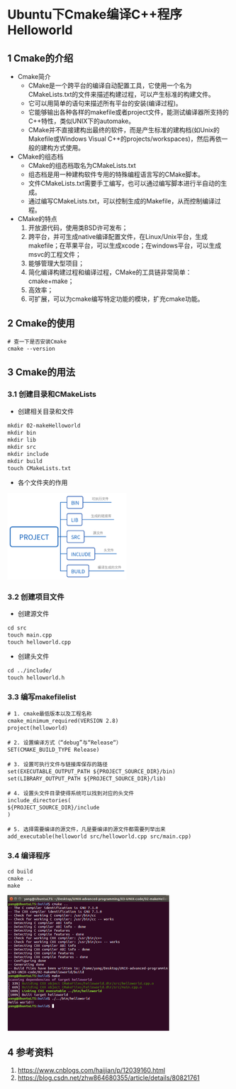 # Ubuntu下Cmake编译C++程序Helloworld   

## 1 Cmake的介绍    
- Cmake简介  
	- CMake是一个跨平台的编译自动配置工具，它使用一个名为CMakeLists.txt的文件来描述构建过程，可以产生标准的构建文件。   
	- 它可以用简单的语句来描述所有平台的安装(编译过程)。   
	- 它能够输出各种各样的makefile或者project文件，能测试编译器所支持的C++特性，类似UNIX下的automake。  
	- CMake并不直接建构出最终的软件，而是产生标准的建构档(如Unix的Makefile或Windows Visual C++的projects/workspaces)，然后再依一般的建构方式使用。    
- CMake的组态档   
	- CMake的组态档取名为CMakeLists.txt   
	- 组态档是用一种建构软件专用的特殊编程语言写的CMake脚本。  
	- 文件CMakeLists.txt需要手工编写，也可以通过编写脚本进行半自动的生成。   
	- 通过编写CMakeLists.txt，可以控制生成的Makefile，从而控制编译过程。   
- CMake的特点   
	1. 开放源代码，使用类BSD许可发布；   
	2. 跨平台，并可生成native编译配置文件，在Linux/Unix平台，生成makefile；在苹果平台，可以生成xcode；在windows平台，可以生成msvc的工程文件；   
	3. 能够管理大型项目；   
	4. 简化编译构建过程和编译过程，CMake的工具链非常简单：cmake+make；    
	5. 高效率；    
	6. 可扩展，可以为cmake编写特定功能的模块，扩充cmake功能。   

## 2 Cmake的使用   
```shell
# 查一下是否安装Cmake
cmake --version  
```
## 3 Cmake的用法      
### 3.1 创建目录和CMakeLists   

- 创建相关目录和文件    

```shell
mkdir 02-makeHelloworld
mkdir bin
mkdir lib
mkdir src
mkdir include
mkdir build
touch CMakeLists.txt
```

- 各个文件夹的作用    
<img src="./img/02-1.png" alt="02-1" style="zoom:50%;" />     

### 3.2 创建项目文件    
- 创建源文件    

```shell
cd src
touch main.cpp
touch helloworld.cpp  
```

- 创建头文件   

```shell
cd ../include/
touch helloworld.h
```

### 3.3 编写makefilelist   
```shell
# 1. cmake最低版本以及工程名称
cmake_minimum_required(VERSION 2.8)
project(helloworld)

# 2. 设置编译方式（“debug”与“Release“）  
SET(CMAKE_BUILD_TYPE Release)  

# 3. 设置可执行文件与链接库保存的路径 
set(EXECUTABLE_OUTPUT_PATH ${PROJECT_SOURCE_DIR}/bin)
set(LIBRARY_OUTPUT_PATH ${PROJECT_SOURCE_DIR}/lib)

# 4. 设置头文件目录使得系统可以找到对应的头文件  
include_directories(
${PROJECT_SOURCE_DIR}/include
)

# 5. 选择需要编译的源文件，凡是要编译的源文件都需要列举出来
add_executable(helloworld src/helloworld.cpp src/main.cpp)
```

### 3.4 编译程序   
```shell
cd build
cmake ..
make
```

<img src="./img/02-2.png" alt="02-2" style="zoom:50%;" />     




## 4 参考资料  

1. https://www.cnblogs.com/haijian/p/12039160.html  
2. https://blog.csdn.net/zhw864680355/article/details/80821761    